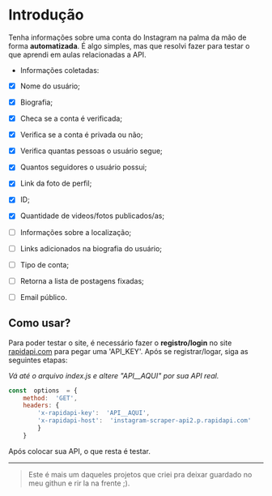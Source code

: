 # Introdução
Tenha informações sobre uma conta do Instagram na palma da mão de forma **automatizada**. É algo simples, mas que resolvi fazer para testar o que aprendi em aulas relacionadas a API.

 - Informações coletadas:
 - [x] Nome do usuário;
 - [x]  Biografia;
 - [x] Checa se a conta é verificada;
 - [x] Verifica se a conta é privada ou não;
 - [x] Verifica quantas pessoas o usuário segue;
 - [x] Quantos seguidores o usuário possui;
 - [x] Link da foto de perfil;
 - [x] ID;
 - [x] Quantidade de videos/fotos publicados/as;
 - [ ] Informações sobre a localização;
 - [ ] Links adicionados na biografia do usuário;
 - [ ] Tipo de conta;
 - [ ] Retorna a lista de postagens fixadas;
 - [ ] Email público.
 

## Como usar?
Para poder testar o site, é necessário fazer o **registro/login** no site [rapidapi.com](https://rapidapi.com/social-api1-instagram/api/instagram-scraper-api2/) para pegar uma 'API_KEY'. 
Após se registrar/logar, siga as seguintes etapas:

*Vá até o arquivo index.js  e altere "API__AQUI" por sua API real.*

```js
const  options  = {
    method:  'GET',
    headers: {
	    'x-rapidapi-key':  'API__AQUI',
	    'x-rapidapi-host':  'instagram-scraper-api2.p.rapidapi.com'
	    }
	}
```

Após colocar sua API, o que resta é testar.

<hr>

> Este é mais um daqueles projetos que criei pra deixar guardado no meu githun e rir la na frente ;).